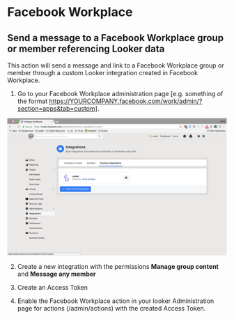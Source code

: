 # Facebook Workplace
## Send a message to a Facebook Workplace group or member referencing Looker data

This action will send a message and link to a Facebook Workplace group or member through a custom Looker integration created in Facebook Workplace.

1. Go to your Facebook Workplace administration page [e.g. something of the format https://YOURCOMPANY.facebook.com/work/admin/?section=apps&tab=custom].

![](facebook&#32;workplace&#32;integration.png)

2. Create a new integration with the permissions **Manage group content** and **Message any member**

3. Create an Access Token

4. Enable the Facebook Workplace action in your looker Administration page for actions (/admin/actions) with the created Access Token.
